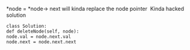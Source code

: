 *node = *node-> next will kinda replace the node pointer
​
Kinda hacked solution
​
```
class Solution:
def deleteNode(self, node):
node.val = node.next.val
node.next = node.next.next
```